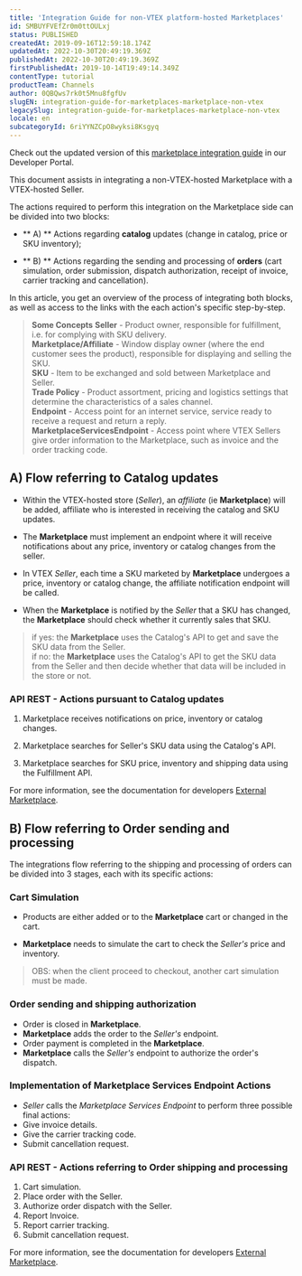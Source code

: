 ```yaml
---
title: 'Integration Guide for non-VTEX platform-hosted Marketplaces'
id: SMBUYFVEfZr0m0ttOULxj
status: PUBLISHED
createdAt: 2019-09-16T12:59:18.174Z
updatedAt: 2022-10-30T20:49:19.369Z
publishedAt: 2022-10-30T20:49:19.369Z
firstPublishedAt: 2019-10-14T19:49:14.349Z
contentType: tutorial
productTeam: Channels
author: 0QBQws7rk0t5Mnu8fgfUv
slugEN: integration-guide-for-marketplaces-marketplace-non-vtex
legacySlug: integration-guide-for-marketplaces-marketplace-non-vtex
locale: en
subcategoryId: 6riYYNZCpO8wyksi8Ksgyq
---
```


<div class="alert alert-warning">
Check out the updated version of this <a href="https://developers.vtex.com/vtex-developer-docs/docs/external-marketplace-integration-guide">marketplace integration guide</a> in our Developer Portal. 
</div> 

This document assists in integrating a non-VTEX-hosted Marketplace with a VTEX-hosted Seller.

The actions required to perform this integration on the Marketplace side can be divided into two blocks:
- ** A) ** Actions regarding __catalog__ updates (change in catalog, price or SKU inventory);  

- ** B) ** Actions regarding the sending and processing of __orders__ (cart simulation, order submission, dispatch authorization, receipt of invoice, carrier tracking and cancellation).

In this article, you get an overview of the process of integrating both blocks, as well as access to the links with the each action's specific step-by-step.

> **Some Concepts**
**Seller** - Product owner, responsible for fulfillment, i.e. for complying with SKU delivery.<br/> 
**Marketplace/Affiliate** - Window display owner (where the end customer sees the product), responsible for displaying and selling the SKU.<br/> 
**SKU** - Item to be exchanged and sold between Marketplace and Seller.<br/> 
**Trade Policy** - Product assortment, pricing and logistics settings that determine the characteristics of a sales channel.<br/> 
**Endpoint** - Access point for an internet service, service ready to receive a request and return a reply.<br/> 
**MarketplaceServicesEndpoint** - Access point where VTEX Sellers give order information to the Marketplace, such as invoice and the order tracking code.<br/> 

## A) Flow referring to Catalog updates

- Within the VTEX-hosted store (*Seller*), an *affiliate* (ie **Marketplace**) will be added, affiliate who is interested in receiving the catalog and SKU updates.  

- The **Marketplace** must implement an endpoint where it will receive  notifications about any price, inventory or catalog changes from the seller.  

- In VTEX *Seller*, each time a SKU marketed by **Marketplace** undergoes a price, inventory or catalog change, the affiliate notification endpoint will be called.  

- When the **Marketplace** is notified by the *Seller* that a SKU has changed, the **Marketplace** should check whether it currently sales that SKU.

> if yes: the **Marketplace** uses the Catalog's API to get and save the SKU data from the Seller.  
> if no: the **Marketplace** uses the Catalog's API to get the SKU data from the Seller and then decide whether that data will be included in the store or not.

### API REST - Actions pursuant to Catalog updates

1) Marketplace receives notifications on price, inventory or catalog changes.  

2) Marketplace searches for Seller's SKU data using the Catalog's API.   

3) Marketplace searches for SKU price, inventory and shipping data using the Fulfillment API.  

<div class = "alert alert-info">
For more information, see the documentation for developers <a href="https://developers.vtex.com/vtex-rest-api/docs/external-marketplace-integration-guide">External Marketplace</a>.
</div>

## B) Flow referring to Order sending and processing

The integrations flow referring to the shipping and processing of orders can be divided into 3 stages, each with its specific actions:

### Cart Simulation
- Products are either added or to the **Marketplace** cart or changed in the cart.    

- **Marketplace** needs to simulate the cart to check the *Seller's* price and inventory. 

> OBS: when the client proceed to checkout, another cart simulation must be made.  

### Order sending and shipping authorization
- Order is closed in **Marketplace**.    
- **Marketplace** adds the order to the *Seller's* endpoint.  
- Order payment is completed in the **Marketplace**.   
- **Marketplace** calls the *Seller's* endpoint to authorize the order's dispatch.  

### Implementation of Marketplace Services Endpoint Actions 

- *Seller* calls the *Marketplace Services Endpoint* to perform three possible final actions:  
- Give invoice details.  
- Give the carrier tracking code.  
- Submit cancellation request.  

### API REST - Actions referring to Order shipping and processing

1) Cart simulation.  
2) Place order with the Seller.  
3) Authorize order dispatch with the Seller.  
4) Report Invoice.  
5) Report carrier tracking.  
6) Submit cancellation request.  

<div class = "alert alert-info">
For more information, see the documentation for developers <a href="https://developers.vtex.com/vtex-rest-api/docs/external-marketplace-integration-guide">External Marketplace</a>.
</div>
